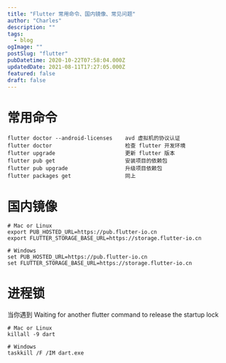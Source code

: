 ```yaml
---
title: "Flutter 常用命令、国内镜像、常见问题"
author: "Charles"
description: ""
tags:
  - blog
ogImage: ""
postSlug: "flutter"
pubDatetime: 2020-10-22T07:58:04.000Z
updatedDate: 2021-08-11T17:27:05.000Z
featured: false
draft: false
---
```


# 常用命令

```shell
flutter doctor --android-licenses    avd 虚拟机的协议认证
flutter doctor                       检查 flutter 开发环境
flutter upgrade                      更新 flutter 版本
flutter pub get                      安装项目的依赖包
flutter pub upgrade                  升级项目依赖包
flutter packages get                 同上
```

# 国内镜像

```shell
# Mac or Linux
export PUB_HOSTED_URL=https://pub.flutter-io.cn
export FLUTTER_STORAGE_BASE_URL=https://storage.flutter-io.cn

# Windows
set PUB_HOSTED_URL=https://pub.flutter-io.cn
set FLUTTER_STORAGE_BASE_URL=https://storage.flutter-io.cn
```

# 进程锁

当你遇到 Waiting for another flutter command to release the startup lock

```shell
# Mac or Linux
killall -9 dart

# Windows
taskkill /F /IM dart.exe
```
